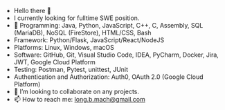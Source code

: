 - Hello there 👋 
- I currently looking for fulltime SWE position.
- 🌱 Programming: Java, Python, JavaScript, C++, C, Assembly, SQL (MariaDB), NoSQL (FireStore), HTML/CSS, Bash
- Framework: Python/Flask, JavaScript/React/NodeJS
- Platforms: Linux, Windows, macOS
- Software: GitHub, Git, Visual Studio Code, IDEA, PyCharm, Docker, Jira, JWT, Google Cloud Platform
- Testing: Postman, Pytest, unittest, JUnit
- Authentication and Authorization: Auth0, OAuth 2.0 (Google Cloud Platform)
- 💞️ I’m looking to collaborate on any projects.
- 📫 How to reach me: long.b.mach@gmail.com

<!---
longmach/longmach is a ✨ special ✨ repository because its `README.md` (this file) appears on your GitHub profile.
You can click the Preview link to take a look at your changes.
--->
